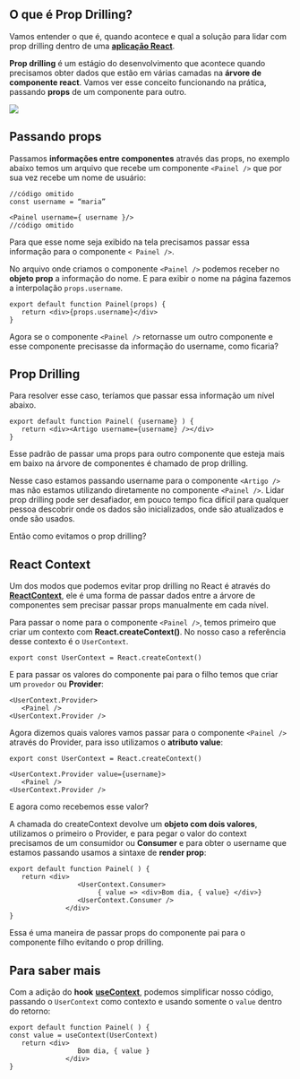 
## O que é Prop Drilling?

Vamos entender o que é, quando acontece e qual a solução para lidar com prop drilling dentro de uma  [**aplicação React**](https://www.alura.com.br/artigos/react-js).

**Prop drilling**  é um estágio do desenvolvimento que acontece quando precisamos obter dados que estão em várias camadas na  **árvore de componente react**. Vamos ver esse conceito funcionando na prática, passando  **props**  de um componente para outro.

![](https://www.alura.com.br/artigos/assets/propo-drilling/imagem-1.png)


## Passando props

Passamos  **informações entre componentes**  através das props, no exemplo abaixo temos um arquivo que recebe um componente  `<Painel />`  que por sua vez recebe um nome de usuário:

```
//código omitido
const username = “maria”

<Painel username={ username }/>
//código omitido 
```

Para que esse nome seja exibido na tela precisamos passar essa informação para o componente  `< Painel />`.

No arquivo onde criamos o componente  `<Painel />`  podemos receber no  **objeto prop**  a informação do nome. E para exibir o nome na página fazemos a interpolação  `props.username`.

```
export default function Painel(props) { 
   return <div>{props.username}</div>
}
```

Agora se o componente  `<Painel />`  retornasse um outro componente e esse componente precisasse da informação do username, como ficaria?

## Prop Drilling

Para resolver esse caso, teríamos que passar essa informação um nível abaixo.

```
export default function Painel( {username} ) { 
   return <div><Artigo username={username} /></div>
}
```

Esse padrão de passar uma props para outro componente que esteja mais em baixo na árvore de componentes é chamado de prop drilling.

Nesse caso estamos passando username para o componente  `<Artigo />`  mas não estamos utilizando diretamente no componente  `<Painel />`. Lidar prop drilling pode ser desafiador, em pouco tempo fica difícil para qualquer pessoa descobrir onde os dados são inicializados, onde são atualizados e onde são usados.

Então como evitamos o prop drilling?

## React Context

Um dos modos que podemos evitar prop drilling no React é através do  [**ReactContext**](https://pt-br.reactjs.org/docs/context.html), ele é uma forma de passar dados entre a árvore de componentes sem precisar passar props manualmente em cada nível.

Para passar o nome para o componente  `<Painel />`, temos primeiro que criar um contexto com  **React.createContext()**. No nosso caso a referência desse contexto é o  `UserContext`.

```
export const UserContext = React.createContext()
```

E para passar os valores do componente pai para o filho temos que criar um  `provedor`  ou  **Provider**:

```
<UserContext.Provider>
   <Painel />
<UserContext.Provider />
```

Agora dizemos quais valores vamos passar para o componente  `<Painel />`  através do Provider, para isso utilizamos o  **atributo value**:

```
export const UserContext = React.createContext()

<UserContext.Provider value={username}>
   <Painel />
<UserContext.Provider />
```

E agora como recebemos esse valor?

A chamada do createContext devolve um  **objeto com dois valores**, utilizamos o primeiro o Provider, e para pegar o valor do context precisamos de um consumidor ou  **Consumer**  e para obter o username que estamos passando usamos a sintaxe de  **render prop**:

```
export default function Painel( ) { 
   return <div>
                 <UserContext.Consumer>
                      { value => <div>Bom dia, { value} </div>}
                 <UserContext.Consumer />
              </div>
}
```

Essa é uma maneira de passar props do componente pai para o componente filho evitando o prop drilling.

## Para saber mais

Com a adição do  **hook**  [**useContext**](https://pt-br.reactjs.org/docs/hooks-reference.html#usecontext), podemos simplificar nosso código, passando o  `UserContext`  como contexto e usando somente o  `value`  dentro do retorno:

```
export default function Painel( ) { 
const value = useContext(UserContext)
   return <div>
                 Bom dia, { value } 
              </div>
}
```